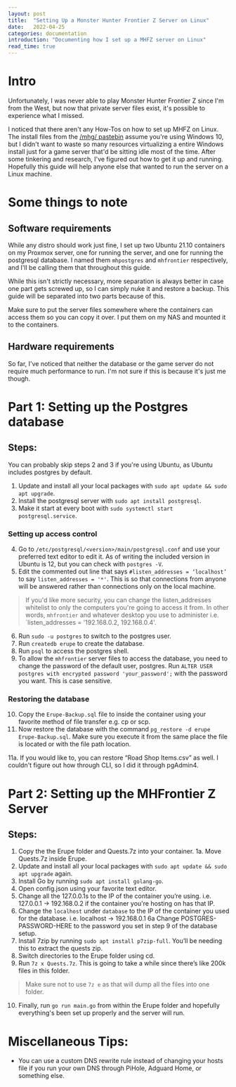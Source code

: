 ```yaml
---
layout: post
title:  "Setting Up a Monster Hunter Frontier Z Server on Linux"
date:   2022-04-25
categories: documentation
introduction: "Documenting how I set up a MHFZ server on Linux"
read_time: true
---
```


# Intro

Unfortunately, I was never able to play Monster Hunter Frontier Z since I'm from the West, but now that private server files exist, it's possible to experience what I missed.

I noticed that there aren't any How-Tos on how to set up MHFZ on Linux. The install files from the [/mhg/ pastebin](https://pastebin.com/QqAwZSTC) assume you're using Windows 10, but I didn't want to waste so many resources virtualizing a entire Windows install just for a game server that'd be sitting idle most of the time. After some tinkering and research, I've figured out how to get it up and running. Hopefully this guide will help anyone else that wanted to run the server on a Linux machine.

# Some things to note

## Software requirements

While any distro should work just fine, I set up two Ubuntu 21.10 containers on my Proxmox server, one for running the server, and one for running the postgresql database. I named them `mhpostgres` and `mhfrontier` respectively, and I'll be calling them that throughout this guide.

While this isn't strictly necessary, more separation is always better in case one part gets screwed up, so I can simply nuke it and restore a backup. This guide will be separated into two parts because of this.

Make sure to put the server files somewhere where the containers can access them so you can copy it over. I put them on my NAS and mounted it to the containers. 

## Hardware requirements

So far, I've noticed that neither the database or the game server do not require much performance to run. I'm not sure if this is because it's just me though.

# Part 1: Setting up the Postgres database

## Steps:

You can probably skip steps 2 and 3 if you're using Ubuntu, as Ubuntu includes postgres by default.
1. Update and install all your local packages with `sudo apt update && sudo apt upgrade`.
2. Install the postgresql server with `sudo apt install postgresql`.
3. Make it start at every boot with `sudo systemctl start postgresql.service`.

### Setting up access control

4. Go to `/etc/postgresql/<version>/main/postgresql.conf` and use your preferred text editor to edit it. As of writing the included version in Ubuntu is 12, but you can check with `postgres -V`.
5. Edit the commented out line that says `#listen_addresses = ‘localhost’` to say  `listen_addresses = '*'`.
This is so that connections from anyone will be answered rather than connections only on the local machine.

> If you'd like more security, you can change the listen_addresses whitelist to only the computers you're going to access it from. In other words, `mhfrontier` and whatever desktop you use to administer i.e. `listen_addresses = '192.168.0.2, 192.168.0.4'.

6. Run `sudo -u postgres` to switch to the postgres user.
7. Run `createdb erupe` to create the database.
8. Run `psql` to access the postgres shell.
9. To allow the `mhfrontier` server files to access the database, you need to change the password of the default user, postgres. Run `ALTER USER postgres with encrypted password 'your_password';` with the password you want. This is case sensitive.

### Restoring the database

10. Copy the `Erupe-Backup.sql` file to inside the container using your favorite method of file transfer e.g. cp or scp.
11. Now restore the database with the command `pg_restore -d erupe Erupe-Backup.sql`. Make sure you execute it from the same place the file is located or with the file path location.

11a. If you would like to, you can restore “Road Shop Items.csv” as well. I couldn't figure out how through CLI, so I did it through pgAdmin4.

# Part 2: Setting up the MHFrontier Z Server

## Steps:
1. Copy the the Erupe folder and Quests.7z into your container. 
1a. Move Quests.7z inside Erupe.
2. Update and install all your local packages with `sudo apt update && sudo apt upgrade` again.
3. Install Go by running `sudo apt install golang-go`.
4. Open config.json using your favorite text editor.
5. Change all the 127.0.0.1s to the IP of the container you’re using. i.e. 127.0.0.1 -> 192.168.0.2 if the container you're hosting on has that IP.
6. Change the `localhost` under `database` to the IP of the container you used for the database. i.e. localhost -> 192.168.0.1
6a Change POSTGRES-PASSWORD-HERE to the password you set in step 9 of the database setup.
7. Install 7zip by running `sudo apt install p7zip-full`. You’ll be needing this to extract the quests zip.
8. Switch directories to the Erupe folder using cd.
9. Run `7z x Quests.7z`. This is going to take a while since there’s like 200k files in this folder.
> Make sure not to use `7z e` as that will dump all the files into one folder.

10. Finally, run `go run main.go` from within the Erupe folder and hopefully everything's been set up properly and the server will run.

# Miscellaneous Tips:
* You can use a custom DNS rewrite rule instead of changing your hosts file if you run your own DNS through PiHole, Adguard Home, or something else.